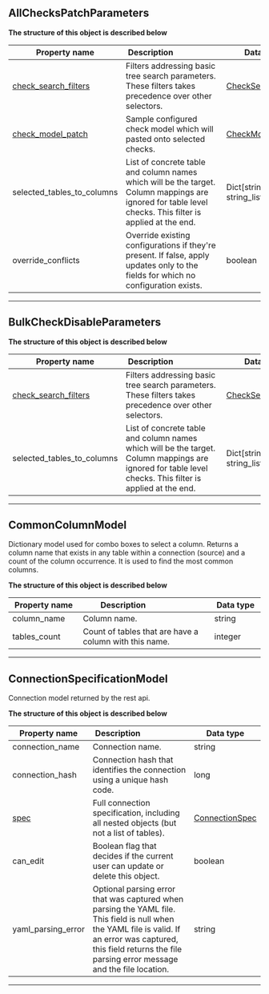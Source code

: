 
## AllChecksPatchParameters  
  
  

**The structure of this object is described below**  
  

|&nbsp;Property&nbsp;name&nbsp;|&nbsp;Description&nbsp;&nbsp;&nbsp;&nbsp;&nbsp;&nbsp;&nbsp;&nbsp;&nbsp;&nbsp;&nbsp;&nbsp;&nbsp;&nbsp;&nbsp;&nbsp;&nbsp;&nbsp;&nbsp;&nbsp;&nbsp;|&nbsp;Data&nbsp;type&nbsp;|
|---------------|---------------------------------|-----------|
|[check_search_filters](\docs\client\models\#checksearchfilters)|Filters addressing basic tree search parameters. These filters takes precedence over other selectors.|[CheckSearchFilters](\docs\client\models\#checksearchfilters)|
|[check_model_patch](\docs\client\models\#checkmodel)|Sample configured check model which will pasted onto selected checks.|[CheckModel](\docs\client\models\#checkmodel)|
|selected_tables_to_columns|List of concrete table and column names which will be the target. Column mappings are ignored for table level checks. This filter is applied at the end.|Dict[string, string_list]|
|override_conflicts|Override existing configurations if they&#x27;re present. If false, apply updates only to the fields for which no configuration exists.|boolean|


___  

## BulkCheckDisableParameters  
  
  

**The structure of this object is described below**  
  

|&nbsp;Property&nbsp;name&nbsp;|&nbsp;Description&nbsp;&nbsp;&nbsp;&nbsp;&nbsp;&nbsp;&nbsp;&nbsp;&nbsp;&nbsp;&nbsp;&nbsp;&nbsp;&nbsp;&nbsp;&nbsp;&nbsp;&nbsp;&nbsp;&nbsp;&nbsp;|&nbsp;Data&nbsp;type&nbsp;|
|---------------|---------------------------------|-----------|
|[check_search_filters](\docs\client\models\#checksearchfilters)|Filters addressing basic tree search parameters. These filters takes precedence over other selectors.|[CheckSearchFilters](\docs\client\models\#checksearchfilters)|
|selected_tables_to_columns|List of concrete table and column names which will be the target. Column mappings are ignored for table level checks. This filter is applied at the end.|Dict[string, string_list]|


___  

## CommonColumnModel  
Dictionary model used for combo boxes to select a column. Returns a column name that exists in any table within a connection (source)
 and a count of the column occurrence. It is used to find the most common columns.  
  

**The structure of this object is described below**  
  

|&nbsp;Property&nbsp;name&nbsp;|&nbsp;Description&nbsp;&nbsp;&nbsp;&nbsp;&nbsp;&nbsp;&nbsp;&nbsp;&nbsp;&nbsp;&nbsp;&nbsp;&nbsp;&nbsp;&nbsp;&nbsp;&nbsp;&nbsp;&nbsp;&nbsp;&nbsp;|&nbsp;Data&nbsp;type&nbsp;|
|---------------|---------------------------------|-----------|
|column_name|Column name.|string|
|tables_count|Count of tables that are have a column with this name.|integer|


___  

## ConnectionSpecificationModel  
Connection model returned by the rest api.  
  

**The structure of this object is described below**  
  

|&nbsp;Property&nbsp;name&nbsp;|&nbsp;Description&nbsp;&nbsp;&nbsp;&nbsp;&nbsp;&nbsp;&nbsp;&nbsp;&nbsp;&nbsp;&nbsp;&nbsp;&nbsp;&nbsp;&nbsp;&nbsp;&nbsp;&nbsp;&nbsp;&nbsp;&nbsp;|&nbsp;Data&nbsp;type&nbsp;|
|---------------|---------------------------------|-----------|
|connection_name|Connection name.|string|
|connection_hash|Connection hash that identifies the connection using a unique hash code.|long|
|[spec](\docs\reference\yaml\connectionyaml\#connectionspec)|Full connection specification, including all nested objects (but not a list of tables).|[ConnectionSpec](\docs\reference\yaml\connectionyaml\#connectionspec)|
|can_edit|Boolean flag that decides if the current user can update or delete this object.|boolean|
|yaml_parsing_error|Optional parsing error that was captured when parsing the YAML file. This field is null when the YAML file is valid. If an error was captured, this field returns the file parsing error message and the file location.|string|


___  

